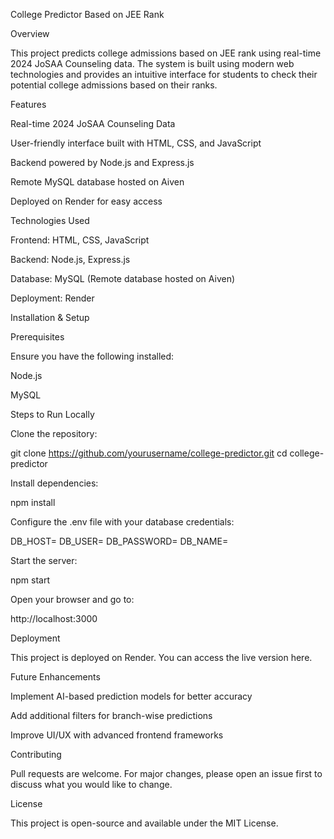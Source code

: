 College Predictor Based on JEE Rank

Overview

This project predicts college admissions based on JEE rank using real-time 2024 JoSAA Counseling data. The system is built using modern web technologies and provides an intuitive interface for students to check their potential college admissions based on their ranks.

Features

Real-time 2024 JoSAA Counseling Data

User-friendly interface built with HTML, CSS, and JavaScript

Backend powered by Node.js and Express.js

Remote MySQL database hosted on Aiven

Deployed on Render for easy access

Technologies Used

Frontend: HTML, CSS, JavaScript

Backend: Node.js, Express.js

Database: MySQL (Remote database hosted on Aiven)

Deployment: Render

Installation & Setup

Prerequisites

Ensure you have the following installed:

Node.js

MySQL

Steps to Run Locally

Clone the repository:

git clone https://github.com/yourusername/college-predictor.git
cd college-predictor

Install dependencies:

npm install

Configure the .env file with your database credentials:

DB_HOST=<your-aiven-host>
DB_USER=<your-db-username>
DB_PASSWORD=<your-db-password>
DB_NAME=<your-db-name>

Start the server:

npm start

Open your browser and go to:

http://localhost:3000

Deployment

This project is deployed on Render. You can access the live version here.

Future Enhancements

Implement AI-based prediction models for better accuracy

Add additional filters for branch-wise predictions

Improve UI/UX with advanced frontend frameworks

Contributing

Pull requests are welcome. For major changes, please open an issue first to discuss what you would like to change.

License

This project is open-source and available under the MIT License.
